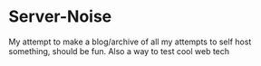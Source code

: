 # Server-Noise
My attempt to make a blog/archive of all my attempts to self host something, should be fun.
Also a way to test cool web tech
